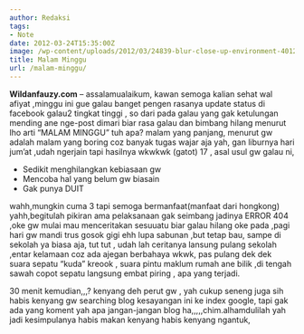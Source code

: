 ```yaml
---
author: Redaksi
tags:
- Note
date: 2012-03-24T15:35:00Z
image: /wp-content/uploads/2012/03/24839-blur-close-up-environment-401213.jpg
title: Malam Minggu
url: /malam-minggu/
---
```


**Wildanfauzy.com** &#8211; assalamualaikum, kawan semoga kalian sehat wal afiyat ,minggu ini gue galau banget pengen rasanya update status di facebook galau2 tingkat tinggi , so dari pada galau yang gak ketulungan mending ane nge-post dimari biar rasa galau dan bimbang hilang menurut lho arti &#8220;MALAM MINGGU&#8221; tuh apa? malam yang panjang, menurut gw adalah malam yang boring coz banyak tugas wajar aja yah, gan liburnya hari jum&#8217;at ,udah ngerjain tapi hasilnya wkwkwk (gatot) 17 , asal usul gw galau ni,

  * Sedikit menghilangkan kebiasaan gw
  * Mencoba hal yang belum gw biasain
  * Gak punya DUIT

wahh,mungkin cuma 3 tapi semoga bermanfaat(manfaat dari hongkong) yahh,begitulah pikiran ama pelaksanaan gak seimbang jadinya ERROR 404 ,oke gw mulai mau menceritakan sesuuatu biar galau hilang oke pada ,pagi hari gw mandi trus gosok gigi ehh lupa sabunan ,but tetap bau, sampe di sekolah ya biasa aja, tut tut , udah lah ceritanya lansung pulang sekolah ,entar kelamaan coz ada ajegan berbahaya wkwk, pas pulang dek dek suara sepatu &#8220;kuda&#8221; kreook , suara pintu maklum rumah ane bilik ,di tengah sawah copot sepatu langsung embat piring , apa yang terjadi.

  
30 menit kemudian,,,? kenyang deh perut gw , yah cukup seneng juga sih habis kenyang gw searching blog kesayangan ini ke index google, tapi gak ada yang koment yah apa jangan-jangan blog ha,,,,,chim.alhamdulilah yah jadi kesimpulanya habis makan kenyang habis kenyang ngantuk,